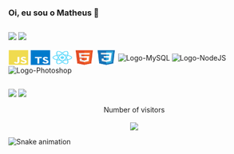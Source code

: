 ### Oi, eu sou o Matheus 👋

<!--
**matheus92as/matheus92as** is a ✨ _special_ ✨ repository because its `README.md` (this file) appears on your GitHub profile.

Here are some ideas to get you started:

- 🔭 I’m currently working on ...
- 🌱 I’m currently learning ...
- 👯 I’m looking to collaborate on ...
- 🤔 I’m looking for help with ...
- 💬 Ask me about ...
- 📫 How to reach me: ...
- 😄 Pronouns: ...
- ⚡ Fun fact: ...
-->

##

<div >
  <img height= "180em" src="https://github-readme-stats.vercel.app/api?username=matheus92as&show_icons=true&theme=midnight-purple"/>
  <img height= "180em" src="https://github-readme-stats.vercel.app/api/top-langs/?username=matheus92as&layout=compact&theme=midnight-purple"/>
</div>
<!--
![Anurag's GitHub stats](https://github-readme-stats.vercel.app/api?username=matheus92as&show_icons=true&theme=midnight-purple) [![Top Langs](https://github-readme-stats.vercel.app/api/top-langs/?username=matheus92as&layout=compact&theme=midnight-purple)](https://github.com/matheus92as/github-readme-stats)
-->
<div style="display: inline_block"><br>
  <img align="center" alt="Logo-Js" height="30" width="40" src="https://raw.githubusercontent.com/devicons/devicon/master/icons/javascript/javascript-plain.svg">
  <img align="center" alt="Logo-Ts" height="30" width="40" src="https://raw.githubusercontent.com/devicons/devicon/master/icons/typescript/typescript-plain.svg">
  <img align="center" alt="Logo-React" height="30" width="40" src="https://raw.githubusercontent.com/devicons/devicon/master/icons/react/react-original.svg">
  <img align="center" alt="Logo-HTML" height="30" width="40" src="https://raw.githubusercontent.com/devicons/devicon/master/icons/html5/html5-original.svg">
  <img align="center" alt="Logo-CSS" height="30" width="40" src="https://raw.githubusercontent.com/devicons/devicon/master/icons/css3/css3-original.svg">
  <img align="center" alt="Logo-MySQL" height="30" width="40" src="https://cdn.jsdelivr.net/gh/devicons/devicon/icons/mysql/mysql-original.svg">
  <img align="center" alt="Logo-NodeJS" height="30" width="40" src="https://cdn.jsdelivr.net/gh/devicons/devicon/icons/nodejs/nodejs-original.svg">  
  <img align="center" alt="Logo-Photoshop" height="30" width="40" src="https://cdn.jsdelivr.net/gh/devicons/devicon/icons/photoshop/photoshop-plain.svg">       
         
</div>

##

[<img src="https://img.shields.io/badge/linkedin-%230077B5.svg?&style=for-the-badge&logo=linkedin&logoColor=white" />](https://www.linkedin.com/in/matheus-de-souza/)
[<img src="https://img.shields.io/badge/Gmail-D14836?style=for-the-badge&logo=gmail&logoColor=white" />](mailto:matheus92as@gmail.com)

<div>
     <p align="center">Number of visitors</p> 
     <p align="center"><img align="center" src="https://profile-counter.glitch.me/{matheus92as}/count.svg"/></p> 
</div>

 ![Snake animation](https://github.com/matheus92as/matheus92as/blob/output/github-contribution-grid-snake.svg)

